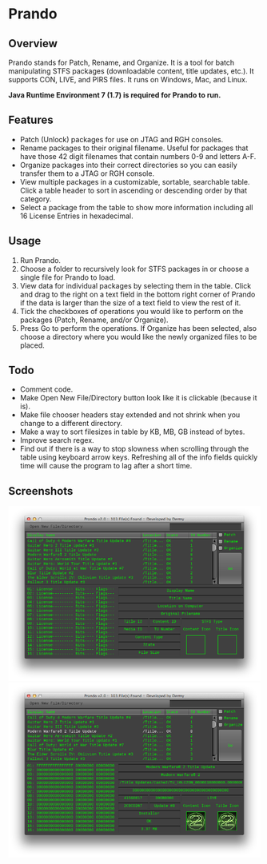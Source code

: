 Prando
======

Overview
--------

Prando stands for Patch, Rename, and Organize. It is a tool for batch manipulating STFS packages (downloadable content, title updates, etc.). It supports CON, LIVE, and PIRS files. It runs on Windows, Mac, and Linux.

**Java Runtime Environment 7 (1.7) is required for Prando to run.**

Features
--------

* Patch (Unlock) packages for use on JTAG and RGH consoles.
* Rename packages to their original filename. Useful for packages that have those 42 digit filenames that contain numbers 0-9 and letters A-F.
* Organize packages into their correct directories so you can easily transfer them to a JTAG or RGH console.
* View multiple packages in a customizable, sortable, searchable table. Click a table header to sort in ascending or descending order by that category.
* Select a package from the table to show more information including all 16 License Entries in hexadecimal.

Usage
-----

1. Run Prando.
2. Choose a folder to recursively look for STFS packages in or choose a single file for Prando to load.
3. View data for individual packages by selecting them in the table. Click and drag to the right on a text field in the bottom right corner of Prando if the data is larger than the size of a text field to view the rest of it.
4. Tick the checkboxes of operations you would like to perform on the packages (Patch, Rename, and/or Organize).
5. Press Go to perform the operations. If Organize has been selected, also choose a directory where you would like the newly organized files to be placed.

Todo
----

* Comment code.
* Make Open New File/Directory button look like it is clickable (because it is).
* Make file chooser headers stay extended and not shrink when you change to a different directory.
* Make a way to sort filesizes in table by KB, MB, GB instead of bytes.
* Improve search regex.
* Find out if there is a way to stop slowness when scrolling through the table using keyboard arrow keys. Refreshing all of the info fields quickly time will cause the program to lag after a short time.

Screenshots
-----------

![Screenshot-1](/screenshots/Screenshot-1.png?raw=true)
![Screenshot-2](/screenshots/Screenshot-2.png?raw=true)